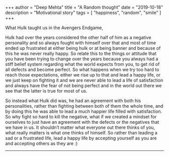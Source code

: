 +++
author = "Deep Mehta"
title = "A Random thought"
date = "2019-10-18"
description = "Motivational story"
tags = [
    "happiness",
    "random",
    "smile"
]
+++

What Hulk taught us in the Avengers Endgame,

Hulk had over the years considered the other half of him as a negative personality and so always fought with himself over that and most of time ended up frustrated at either being hulk or at being banner and because of this he was never really happy.
So relate this to the things or attitude that you have been trying to change over the years because you always had a stiff belief system regarding what the world expects from you, to get rid of all defects and become perfect.
So what happens when we try too hard to reach those expectations, either we rise up to that and lead a happy life, or we just keep on fighting it and we are never able to lead a life of satisfaction and always have the fear of not being perfect and in the world out there we see that the latter is true for most of us.

So instead what Hulk did was, he had an agreement with both his personalities, rather than fighting between both of them the whole time, and by doing this he was able to lead a much happier life filled with satisfaction.
So why fight so hard to kill the negative, what if we created a mindset for ourselves to just have an agreement with the defects or the negatives that we have in us. It shouldn’t matter what everyone out there thinks of you, what really matters is what one thinks of himself. So rather than leading a sad or a frustrated life, lead a happy life by accepting yourself as you are and accepting others as they are :)

---
